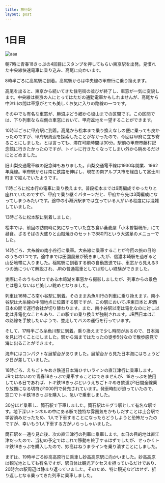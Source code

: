 ```yaml
---
title: 旅行記
layout: post
---
```


# 1日目
![aaa]()

朝7時に青春18きっぷの4回目にスタンプを押してもらい東京駅を出発。見慣れた中央線快速電車に乗り込み、高尾に向かいます。

8時半ごろに高尾駅に到着。高尾駅からは中央線の甲府行に乗り換えます。

高尾を出ると、東京から続いてきた住宅街の並びが終了し、車窓が一気に変貌します。中央線は東京の人にとってはただの通勤電車かもしれませんが、高尾から中津川の間は車窓がとても美しくお気に入りの路線の一つです。

その中でも有名な車窓が、勝沼ぶどう郷から塩山までの区間です。この区間では、下り列車なら左側の車窓において、甲府盆地を一望することができます。

10時半ごろに甲府駅に到着。高尾から松本まで乗り換えなしの便に乗っても良かったのですが、甲府駅周辺を探索したことがなかったので、今回は甲府に立ち寄ることにしました。とは言っても、滞在可能時間は30分。駅前の甲府市藤村記念館に行きたかったのですが、トイレに行きたくなってしまい外から眺めるだけにとどめました。

旧山梨交通電車線の記念碑もありました。山梨交通電車線は1930年開業、1962年廃線。甲府駅からは南に鉄路を伸ばし、現在の南アルプス市を経由して富士川町まで結んでいたようです。

11時ごろに松本行の電車に乗り換えます。普段松本までは6両編成でゆったりと座れていたのですが、甲府で乗り継ぐパターンだと、甲府から先は3両編成になってしまうみたいです。途中の小淵沢駅までは立っている人がいる程度には混雑していました。

13時ごろに松本駅に到着しました。

松本では、前回の訪問時に気になっていた立ち食い蕎麦屋「小木曽製粉所」にて昼食。ざるそばの大盛りと山賊焼きのセットで880円という大満足のメニューでした。

14時ごろ、大糸線の南小谷行に乗車。大糸線に乗車することが今回の旅の目的のうちの1つです。途中までは田園風景が続きましたが、信濃木崎駅を過ぎると山岳地帯に入りました。稲尾駅に到着する前の自動放送では、車窓から見える3つの池について解説され、JRの普通電車としては珍しい経験ができました。

実際にそのうちの1つである木崎湖を車窓から撮影しましたが、列車からの景色とは思えないほど美しい眺めとなりました。

列車は16時ごろ南小谷駅に到着。そのまま糸魚川行の列車に乗り換えます。南小谷駅は大糸線の中間地点に位置する駅ですが、この駅においてJR東日本とJR西日本の間で運行会社が切り替わります。また、南小谷駅以南は電化なのに対し以北は非電化なこともあり、この駅での乗り換えが強制されます。JR西日本はこの路線を手放したいようで、並走してバスの運行を行っています。

そして、17時半ごろ糸魚川駅に到着。乗り換えまで少し時間があるので、日本海を見に行くことにしました。駅から海まではたったの徒歩5分なので散歩感覚で海に出ることができます。

海岸にはコンパクトな展望台がありました。展望台から見た日本海にはちょうど夕日が差していました。

18時ごろ、えちごトキめき鉄道日本海ひすいラインの直江津行に乗車します。JRではないので青春18きっぷで乗車することはできませんが、18きっぷを使用している日であれば、トキ鉄18きっぷというえちごトキめき鉄道が1日間全線乗り放題になる切符が1000円で発売されています。発車時刻が迫っていたので、窓口でトキ鉄18きっぷを購入し、急いで乗車しました。

30分ほど乗車し、筒石駅で下車しました。筒石駅はモグラ駅として有名な駅です。地下深いトンネルの中にある駅で独特な雰囲気をかもしだすことは土合駅で学習済みだったため、1人で下車することになったらどうしようと恐怖だったのですが、幸いもう1人下車する方がいらっしゃいました。

筒石駅を一通り見た後、次の直江津行の列車に乗車します。本日の目的地は直江津だったので、当初の予定ではこれで移動を終了するはずでしたが、せっかくトキ鉄18きっぷを購入したので、妙高はねうまラインを乗り潰すことにしました。

まずは、19時半ごろ妙高高原行に乗車し妙高高原駅に向かいました。妙高高原は観光地としても有名ですが、駅自体は観光アクセスを担っているだけであり、20時台の駅周辺は静まり返っていました。そのため、特に観光などはせず、折り返しとなる乗ってきた列車に乗車しました。
